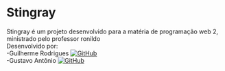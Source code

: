 <h1 color="purple">Stingray</h1> <p> Stingray é um projeto desenvolvido para a matéria de programação web 2, ministrado pelo professor ronildo <br> Desenvolvido por: <br>-Guilherme Rodrigues <a href="https://github.com/GuilhermeRodrigues2201"> <img src="https://img.shields.io/badge/-Git-333333?style=flat&logo=github" alt="GitHub"></a> <br>-Gustavo Antônio <a href="https://github.com/GustavoLima3"> <img src="https://img.shields.io/badge/-Git-333333?style=flat&logo=github" alt="GitHub"></a> </p>
